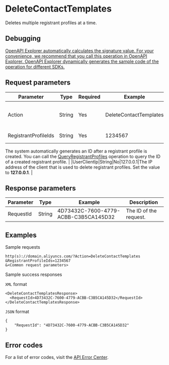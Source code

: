 # DeleteContactTemplates

Deletes multiple registrant profiles at a time.

## Debugging

[OpenAPI Explorer automatically calculates the signature value. For your convenience, we recommend that you call this operation in OpenAPI Explorer. OpenAPI Explorer dynamically generates the sample code of the operation for different SDKs.](https://api.aliyun.com/#product=Domain&api=DeleteContactTemplates&type=RPC&version=2018-01-29)

## Request parameters

|Parameter|Type|Required|Example|Description|
|---------|----|--------|-------|-----------|
|Action|String|Yes|DeleteContactTemplates|The operation that you want to perform. Set the value to DeleteContactTemplates. |
|RegistrantProfileIds|String|Yes|1234567|The IDs of the registrant profiles to be deleted.

The system automatically generates an ID after a registrant profile is created. You can call the [QueryRegistrantProfiles](~~67701~~) operation to query the ID of a created registrant profile. |
|UserClientIp|String|No|127.0.0.1|The IP address of the client that is used to delete registrant profiles. Set the value to **127.0.0.1**. |

## Response parameters

|Parameter|Type|Example|Description|
|---------|----|-------|-----------|
|RequestId|String|4D73432C-7600-4779-ACBB-C3B5CA145D32|The ID of the request. |

## Examples

Sample requests

```
http(s)://domain.aliyuncs.com/?Action=DeleteContactTemplates
&RegistrantProfileIds=1234567
&<Common request parameters>
```

Sample success responses

`XML` format

```
<DeleteContactTemplatesResponse>
  <RequestId>4D73432C-7600-4779-ACBB-C3B5CA145D32</RequestId>
</DeleteContactTemplatesResponse>
```

`JSON` format

```
{
    "RequestId": "4D73432C-7600-4779-ACBB-C3B5CA145D32"
}
```

## Error codes

For a list of error codes, visit the [API Error Center](https://error-center.alibabacloud.com/status/product/Domain).

